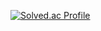 
[![Solved.ac Profile](http://mazassumnida.wtf/api/v2/generate_badge?boj=ljg7234)](https://solved.ac/ljg7234/) 
